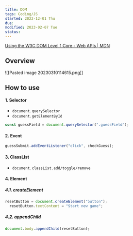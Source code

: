 ```yaml
---
title: DOM
tags: Coding/JS    
started: 2022-12-01 Thu
due: 
modified: 2023-02-07 Tue
status: 
---
```

[Using the W3C DOM Level 1 Core - Web APIs | MDN](https://developer.mozilla.org/en-US/docs/Web/API/Document_object_model/Using_the_W3C_DOM_Level_1_Core)
## Overview
![[Pasted image 20230310114615.png]]
## How to use
#### 1. Selector
- `document.querySelector`
- `document.getElementById`

```js
const guessField = document.querySelector(".guessField");
```

#### 2. Event

```js
guessSubmit.addEventListener("click", checkGuess);
```

#### 3. ClassList
- `document.classList.add/toggle/remove`
#### 4. Element
##### 4.1. createElement

```js
resetButton = document.createElement("button");
  resetButton.textContent = "Start new game";
```

##### 4.2. appendChild

```js
document.body.appendChild(resetButton);
```